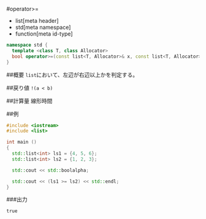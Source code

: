 #operator>=
* list[meta header]
* std[meta namespace]
* function[meta id-type]

```cpp
namespace std {
  template <class T, class Allocator>
  bool operator>=(const list<T, Allocator>& x, const list<T, Allocator>& y);
}
```

##概要
`list`において、左辺が右辺以上かを判定する。


##戻り値
`!(a < b)`


##計算量
線形時間


##例
```cpp
#include <iostream>
#include <list>

int main ()
{
  std::list<int> ls1 = {4, 5, 6};
  std::list<int> ls2 = {1, 2, 3};

  std::cout << std::boolalpha;

  std::cout << (ls1 >= ls2) << std::endl;
}
```


###出力
```
true
```


